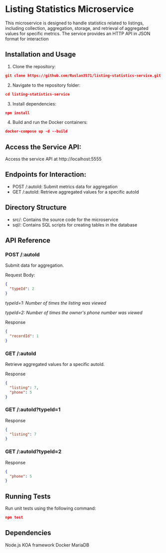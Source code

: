 # Listing Statistics Microservice
This microservice is designed to handle statistics related to listings, including collection, aggregation, storage, and retrieval of aggregated values for specific metrics. The service provides an HTTP API in JSON format for interaction

## Installation and Usage

1. Clone the repository:
```json
git clone https://github.com/Ruslan3571/listing-statistics-service.git
```

2. Navigate to the repository folder:
```json
cd listing-statistics-service
```
3. Install dependencies:
```json
npm install
```

4. Build and run the Docker containers:
```json
docker-compose up -d --build
```

## Access the Service API:
Access the service API at http://localhost:5555

## Endpoints for Interaction:
 - POST /:autoId: Submit metrics data for aggregation
 - GET /:autoId: Retrieve aggregated values for a specific autoId

## Directory Structure
 - src/: Contains the source code for the microservice
 - sql/: Contains SQL scripts for creating tables in the database

## API Reference
### POST /:autoId
Submit data for aggregation.

Request Body:
```json
{
  "typeId": 2
}
```
_typeId=1: Number of times the listing was viewed_

_typeId=2: Number of times the owner's phone number was viewed_

Response
```json
{
  "recordId": 1
}
```

### GET /:autoId
Retrieve aggregated values for a specific autoId.

Response
```json
{
  "listing": 7,
  "phone": 5
}
```

### GET /:autoId?typeId=1
Response
```json
{
  "listing": 7
}
```

### GET /:autoId?typeId=2
Response
```json
{
  "phone": 5
}
```

## Running Tests
Run unit tests using the following command:
```json
npm test
```

## Dependencies
Node.js
KOA framework
Docker
MariaDB

